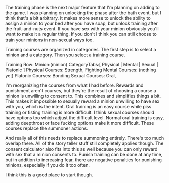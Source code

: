 The training phase is the next major feature that I'm planning on adding to the game. I was planning on unlocking the phase after the bath event, but I think that's a bit arbitrary. It makes more sense to unlock the ability to assign a minion to your bed after you have soap, but unlock training after the fruit-and-nuts event. If you have sex with your minion obviously you'll want to make it a regular thing. If you don't I think you can still choose to train your minions in non-sexual ways too.

Training courses are organized in categories. The first step is to select a minion and a category. Then you select a training course.

Training Row:
  Minion:(minion) CategoryTabs:[ Physical | Mental | Sexual | Platonic ]
    Physical Courses: Strength, Fighting
    Mental Courses: (nothing yet)
    Platonic Courses: Bonding
    Sexual Courses: Oral,

I'm reorganizing the courses from what I had before. Rewards and punishment aren't courses, but they're the result of choosing a course a minion is unwilling to consent to. This combines and simplifies things a bit. This makes it impossible to sexually reward a minion unwilling to have sex with you, which is the intent. Oral training is an easy course while piss training or fisting training is more difficult. I think sexual courses should have options too which adjust the difficult level. Normal oral training is easy, adding deepthroat or face fucking options make it more difficult. These courses replace the summoner actions.

And really all of this needs to replace summoning entirely. There's too much overlap there. All of the story teller stuff still completely applies though. The consent calculator also fits into this as well because you can only reward with sex that a minion consents to. Punish training can be done at any time, but in addition to increasing fear, there are negative penalties for punishing minions, especially if you do it too often.

I think this is a good place to start though.
